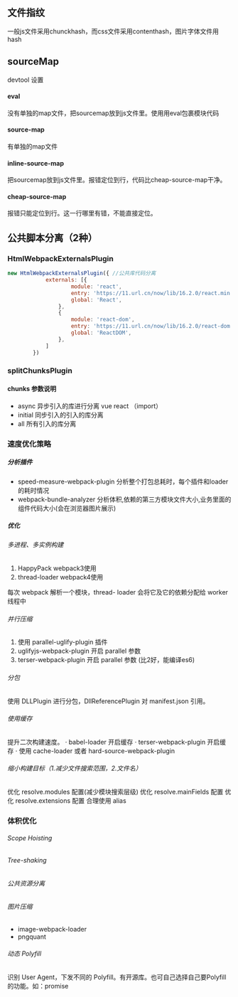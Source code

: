 ## 文件指纹
一般js文件采用chunckhash，而css文件采用contenthash，图片字体文件用hash

## sourceMap
devtool 设置 
#### eval
没有单独的map文件，把sourcemap放到js文件里。使⽤用eval包裹模块代码
#### source-map
有单独的map文件
#### inline-source-map
把sourcemap放到js文件里。报错定位到行，代码比cheap-source-map干净。
#### cheap-source-map
报错只能定位到行。这一行哪里有错，不能直接定位。

##  公共脚本分离（2种）
### HtmlWebpackExternalsPlugin
```js
new HtmlWebpackExternalsPlugin({ //公共库代码分离
            externals: [{
                    module: 'react',
                    entry: 'https://11.url.cn/now/lib/16.2.0/react.min.js',
                    global: 'React',
                },
                {
                    module: 'react-dom',
                    entry: 'https://11.url.cn/now/lib/16.2.0/react-dom.min.js',
                    global: 'ReactDOM',
                },
            ]
        })
```
### splitChunksPlugin
#### chunks 参数说明
+ async 异步引入的库进行分离 vue react （import）
+ initial 同步引入的引入的库分离
+ all 所有引入的库分离


### 速度优化策略
##### 分析插件
+ speed-measure-webpack-plugin 分析整个打包总耗时，每个插件和loader的耗时情况
+ webpack-bundle-analyzer 分析体积,依赖的第三方模块文件大小,业务里面的组件代码大小(会在浏览器图片展示)

##### 优化
###### 多进程、多实例构建
1. HappyPack webpack3使用
2. thread-loader webpack4使用

每次 webpack 解析一个模块，thread- loader 会将它及它的依赖分配给 worker 线程中

###### 并行压缩
1. 使用 parallel-uglify-plugin 插件
2. uglifyjs-webpack-plugin 开启 parallel 参数
3. terser-webpack-plugin 开启 parallel 参数 (比2好，能编译es6)

###### 分包
使用 DLLPlugin 进行分包，DllReferencePlugin 对 manifest.json 引用。


###### 使用缓存
提升二次构建速度。
· babel-loader 开启缓存
· terser-webpack-plugin 开启缓存
· 使用 cache-loader 或者 hard-source-webpack-plugin


###### 缩小构建目标（1.减少文件搜索范围，2.文件名）
优化 resolve.modules 配置(减少模块搜索层级) 优化 resolve.mainFields 配置
优化 resolve.extensions 配置
合理使用 alias

### 体积优化
###### Scope Hoisting 
###### Tree-shaking 
###### 公共资源分离 
###### 图片压缩
+ image-webpack-loader
+ pngquant
###### 动态 Polyfill
识别 User Agent，下发不同的 Polyfill。有开源库。也可自己选择自己要Polyfill的功能。如：promise